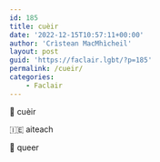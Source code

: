 ```yaml
---
id: 185
title: cuèir
date: '2022-12-15T10:57:11+00:00'
author: 'Crìstean MacMhìcheil'
layout: post
guid: 'https://faclair.lgbt/?p=185'
permalink: /cueir/
categories:
    - Faclair
---
```


&#x1f3f4;&#xe0067;&#xe0062;&#xe0073;&#xe0063;&#xe0074;&#xe007f; cuèir

&#x1f1ee;&#x1f1ea; aiteach

&#x1f3f4;&#xe0067;&#xe0062;&#xe0065;&#xe006e;&#xe0067;&#xe007f; queer